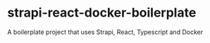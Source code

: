 # strapi-react-docker-boilerplate
A boilerplate project that uses Strapi, React, Typescript and Docker
